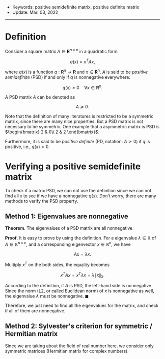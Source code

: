 - Keywords: positive semidefinite matrix, positive definite matrix
- Update: Mar. 03, 2022

---

# Definition

Consider a square matrix $A\in\mathbf{R}^{n\times n}$ in a quadratic form

$$q(x)=x^TAx,$$

where $q(x)$ is a function $q:\mathbf{R}^n\rightarrow\mathbf{R}$ and $x\in\mathbf{R}^n$. $A$ is said to be *positive semidefinite* (PSD) if and only if $q$ is nonnegative everywhere:

$$q(x)\geq0\quad\forall x\in\mathbf{R}^n.$$

A PSD matrix $A$ can be denoted as

$$A\succeq0.$$

Note that the definition of many literatures is restricted to be a symmetric matrix, since there are many nice properties. But a PSD matrix is not necessary to be symmetric. One example that a asymmetric matrix is PSD is $\begin{bmatrix}
   2 & 0\\ 2 & 2 
\end{bmatrix}$.

Furthermore, it is said to be *positive definite* (PD, notation: $A\succ0$) if $q$ is positive, i.e., $q(x)>0$.

# Verifying a positive semidefinite matrix

To check if a matrix PSD, we can not use the definition since we can not find all $x$ to see if we have a nonnegative $q(x)$. Don't worry, there are many methods to verify the PSD property.

## Method 1: Eigenvalues are nonnegative

**Theorem.** The eigenvalues of a PSD matrix are all nonnegative.

**Proof**. It is easy to prove by using the definition. For a eigenvalue $\lambda\in\mathbb{R}$ of $A\in\mathbb{R}^{n\times n}$, and a corresponding eigenvector $x\in\mathbb{R}^{n}$, we have

$$Ax=\lambda x.$$

Multiply $x^T$ on the both sides, the equality becomes

$$x^TAx=x^T\lambda x=\lambda\|x\|_2.$$

According to the definition, if $A$ is PSD, the left-hand side is nonnegative. Since the norm (L2, or called Euclidean norm) of $x$ is nonnegative as well, the eigenvalue $\lambda$ must be nonnegative. $\blacksquare$

Therefore, we just need to find all the eigenvalues for the matrix, and check if all of them are nonnegative.

## Method 2: Sylvester's criterion for symmetric / Hermitian matrix

Since we are taking about the field of real number here, we consider only symmetric matrices (Hermitian matrix for complex numbers). 
